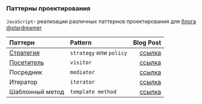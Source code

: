 ### Паттерны проектирования

`JavaScript`- реализации различных паттернов проектирования для [блога @stardreamer](https://couthyblog.xyz)

| Паттерн                           | Pattern                 | Blog Post                                                    |
| :-------------------------------- |:------------------------| ------------------------------------------------------------:|
| [Стратегия](patterns/strategy.md) | `strategy` или `policy` | [ссылка](https://couthyblog.xyz/pattiern-stratieghiia/)      |
| [Посетитель](patterns/visitor.md) | `visitor`               | [ссылка](https://couthyblog.xyz/pattiern-posietitiel/)       |
| Посредник                         | `mediator`              | [ссылка](https://couthyblog.xyz/pattiern-posriednik/)        |
| Итератор                          | `iterator`              | [ссылка](https://couthyblog.xyz/pattiern-itierator/)         |
| Шаблонный метод                   | `template method`       | [ссылка](https://couthyblog.xyz/pattiern-shablonnyi-mietod/) |
